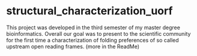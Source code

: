 # structural_characterization_uorf
This project was developed in the third semester of my master degree bioinformatics. Overall our goal was to present to the scientific community for the first time a characterization of folding preferences of so called upstream open reading frames. (more in the ReadMe)